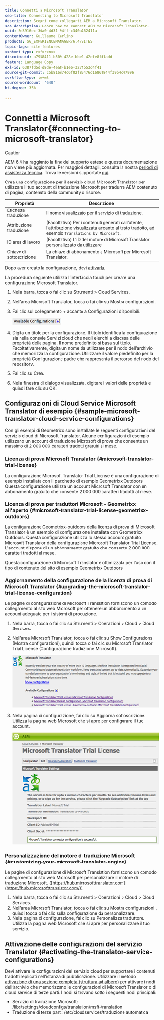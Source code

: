 ```yaml
---
title: Connetti a Microsoft Translator
seo-title: Connecting to Microsoft Translator
description: Scopri come collegarti AEM a Microsoft Translator.
seo-description: Learn how to connect AEM to Microsoft Translator.
uuid: 5e3916ec-36a0-4d31-94ff-c340a462411a
contentOwner: Guillaume Carlino
products: SG_EXPERIENCEMANAGER/6.4/SITES
topic-tags: site-features
content-type: reference
discoiquuid: a7958411-b509-428e-bbe2-42efe8fd1add
feature: Language Copy
exl-id: 6387fd5d-d8de-4ea8-b1e6-3274b53d4f41
source-git-commit: c5b816d74c6f02f85476d16868844f39b4c47996
workflow-type: tm+mt
source-wordcount: '640'
ht-degree: 35%

---
```


# Connetti a Microsoft Translator{#connecting-to-microsoft-translator}

>[!CAUTION]
>
>AEM 6.4 ha raggiunto la fine del supporto esteso e questa documentazione non viene più aggiornata. Per maggiori dettagli, consulta la nostra [periodi di assistenza tecnica](https://helpx.adobe.com/it/support/programs/eol-matrix.html). Trova le versioni supportate [qui](https://experienceleague.adobe.com/docs/).

Crea una configurazione per il servizio cloud Microsoft Translator per utilizzare il tuo account di traduzione Microsoft per tradurre AEM contenuto di pagina, contenuto della community o risorse.

| Proprietà | Descrizione |
|---|---|
| Etichetta traduzione | Il nome visualizzato per il servizio di traduzione. |
| Attribuzione traduzione | (Facoltativo) Per i contenuti generati dall’utente, l’attribuzione visualizzata accanto al testo tradotto, ad esempio `Translations by Microsoft`. |
| ID area di lavoro | (Facoltativo) L’ID del motore di Microsoft Translator personalizzato da utilizzare. |
| Chiave di sottoscrizione | La chiave di abbonamento a Microsoft per Microsoft Translator. |

Dopo aver creato la configurazione, devi [attivarla](/help/sites-administering/tc-msconf.md#activating-the-translator-service-configurations).

La procedura seguente utilizza l’interfaccia touch per creare una configurazione Microsoft Translator.

1. Nella barra, tocca o fai clic su Strumenti > Cloud Services.
1. Nell’area Microsoft Translator, tocca o fai clic su Mostra configurazioni.
1. Fai clic sul collegamento + accanto a Configurazioni disponibili.

   ![chlimage_1-382](assets/chlimage_1-382.png)

1. Digita un titolo per la configurazione. Il titolo identifica la configurazione sia nella console Servizi cloud che negli elenchi a discesa delle proprietà della pagina. Il nome predefinito si basa sul titolo. Facoltativamente, digita un nome da utilizzare per il nodo dell’archivio che memorizza la configurazione. Utilizzare il valore predefinito per la proprietà Configurazione padre che rappresenta il percorso del nodo del repository.
1. Fai clic su Crea.
1. Nella finestra di dialogo visualizzata, digitare i valori delle proprietà e quindi fare clic su OK.

## Configurazioni di Cloud Service Microsoft Translator di esempio {#sample-microsoft-translator-cloud-service-configurations}

Con gli esempi di Geometrixx sono installate le seguenti configurazioni del servizio cloud di Microsoft Translator. Alcune configurazioni di esempio utilizzano un account di traduzione Microsoft di prova che consente un massimo di 2 000 000 caratteri tradotti gratuiti al mese.

### Licenza di prova Microsoft Translator {#microsoft-translator-trial-license}

La configurazione Microsoft Translator Trial License è una configurazione di esempio installata con il pacchetto di esempio Geometrixx Outdoors. Questa configurazione utilizza un account Microsoft Translator con un abbonamento gratuito che consente 2 000 000 caratteri tradotti al mese.

### Licenza di prova per traduttori Microsoft - Geometrixx all&#39;aperto {#microsoft-translator-trial-license-geometrixx-outdoors}

La configurazione Geometrixx-outdoors della licenza di prova di Microsoft Translator è un esempio di configurazione installata con Geometrixx Outdoors. Questa configurazione utilizza lo stesso account gratuito Microsoft Translator della configurazione Microsoft Translator Trial License. L&#39;account dispone di un abbonamento gratuito che consente 2 000 000 caratteri tradotti al mese.

Questa configurazione di Microsoft Translator è ottimizzata per l’uso con il tipo di contenuto del sito di esempio Geometrixx Outdoors.

### Aggiornamento della configurazione della licenza di prova di Microsoft Translator {#upgrading-the-microsoft-translator-trial-license-configuration}

Le pagine di configurazione di Microsoft Translation forniscono un comodo collegamento al sito web Microsoft per ottenere un abbonamento a un account adeguato per i sistemi di produzione.

1. Nella barra, tocca o fai clic su Strumenti > Operazioni > Cloud > Cloud Services.
1. Nell’area Microsoft Translator, tocca o fai clic su Show Configurations (Mostra configurazioni), quindi tocca o fai clic su Microsoft Translator Trial License (Configurazione traduzione Microsoft).

   ![chlimage_1-383](assets/chlimage_1-383.png)

1. Nella pagina di configurazione, fai clic su Aggiorna sottoscrizione. Utilizza la pagina web Microsoft che si apre per configurare il tuo account.

   ![chlimage_1-384](assets/chlimage_1-384.png)

### Personalizzazione del motore di traduzione Microsoft {#customizing-your-microsoft-translator-engine}

Le pagine di configurazione di Microsoft Translation forniscono un comodo collegamento al sito web Microsoft per personalizzare il motore di traduzione Microsoft. ([https://hub.microsofttranslator.com](https://hub.microsofttranslator.com/))

1. Nella barra, tocca o fai clic su Strumenti > Operazioni > Cloud > Cloud Services.
1. Nell’area Microsoft Translator, tocca o fai clic su Mostra configurazioni , quindi tocca o fai clic sulla configurazione da personalizzare.
1. Nella pagina di configurazione, fai clic su Personalizza traduttore. Utilizza la pagina web Microsoft che si apre per personalizzare il tuo servizio.

## Attivazione delle configurazioni del servizio Translator {#activating-the-translator-service-configurations}

Devi attivare le configurazioni del servizio cloud per supportare i contenuti tradotti replicati nell’istanza di pubblicazione. Utilizzare il metodo [attivazione di una sezione completa (struttura ad albero)](/help/sites-authoring/publishing-pages.md#publishing-and-unpublishing-a-tree) per attivare i nodi dell’archivio che memorizzano le configurazioni di Microsoft Translator o di cloud service di terze parti. I nodi si trovano sotto i seguenti nodi principali:

* Servizio di traduzione Microsoft: /libs/settings/cloudconfigs/translation/msft-translation
* Traduzione di terze parti: /etc/cloudservices/traduzione automatica
